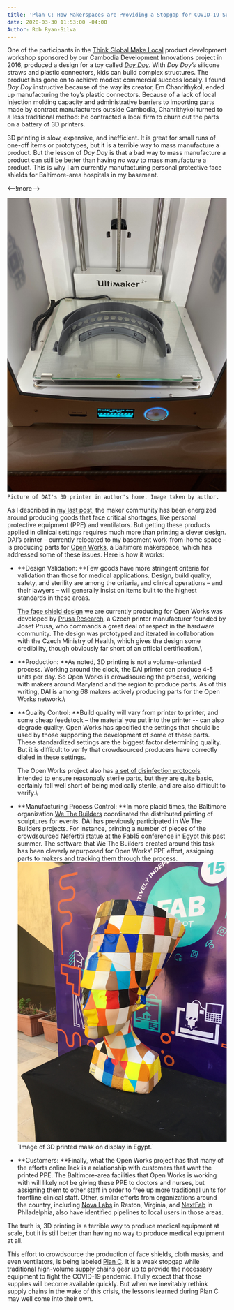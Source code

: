 ```yaml
---
title: 'Plan C: How Makerspaces are Providing a Stopgap for COVID-19 Supply Shortages'
date: 2020-03-30 11:53:00 -04:00
Author: Rob Ryan-Silva
---
```


One of the participants in the [Think Global Make Local](https://www.development-innovations.org/success-stories/think-global-make-local-3d-printing-propels-young-cambodians-future/) product development workshop sponsored by our Cambodia Development Innovations project in 2016, produced a design for a toy called *[Doy Doy](https://www.facebook.com/Doydoycompany/)*. With *Doy Doy’s* silicone straws and plastic connectors, kids can build complex structures. The product has gone on to achieve modest commercial success locally. I found *Doy Doy* instructive because of the way its creator, Em Chanrithykol, ended up manufacturing the toy’s plastic connectors. Because of a lack of local injection molding capacity and administrative barriers to importing parts made by contract manufacturers outside Cambodia, Chanrithykol turned to a less traditional method: he contracted a local firm to churn out the parts on a battery of 3D printers.

3D printing is slow, expensive, and inefficient. It is great for small runs of one-off items or prototypes, but it is a terrible way to mass manufacture a product. But the lesson of *Doy Doy* is that a bad way to mass manufacture a product can still be better than having *no* way to mass manufacture a product. This is why I am currently manufacturing personal protective face shields for Baltimore-area hospitals in my basement.

<--!more-->

![DAI 3D printer.jpg](/uploads/DAI%203D%20printer.jpg)`Picture of DAI's 3D printer in author's home. Image taken by author.`

As I described in [my last post](https://dai-global-digital.com/COVID-looking-for-the-helpers-in-the-hardware-community.html), the maker community has been energized around producing goods that face critical shortages, like personal protective equipment (PPE) and ventilators. But getting these products applied in clinical settings requires much more than printing a clever design. DAI’s printer – currently relocated to my basement work-from-home space – is producing parts for [Open Works](https://www.openworksbmore.org/), a Baltimore makerspace, which has addressed some of these issues. Here is how it works:

* **Design Validation: **Few goods have more stringent criteria for validation than those for medical applications. Design, build quality, safety, and sterility are among the criteria, and clinical operations – and their lawyers – will generally insist on items built to the highest standards in these areas.

  [The face shield design](https://www.prusaprinters.org/prints/25857-prusa-protective-face-shield-rc3) we are currently producing for Open Works was developed by [Prusa Research](https://www.prusa3d.com/), a Czech printer manufacturer founded by Josef Prusa, who commands a great deal of respect in the hardware community. The design was prototyped and iterated in collaboration with the Czech Ministry of Health, which gives the design some credibility, though obviously far short of an official certification.\

* **Production: **As noted, 3D printing is not a volume-oriented process. Working around the clock, the DAI printer can produce 4-5 units per day. So Open Works is crowdsourcing the process, working with makers around Maryland and the region to produce parts. As of this writing, DAI is among 68 makers actively producing parts for the Open Works network.\

* **Quality Control: **Build quality will vary from printer to printer, and some cheap feedstock – the material you put into the printer -- can also degrade quality. Open Works has specified the settings that should be used by those supporting the development of some of these parts. These standardized settings are the biggest factor determining quality. But it is difficult to verify that crowdsourced producers have correctly dialed in these settings.

  The Open Works project also has [a set of disinfection protocols](https://drive.google.com/file/d/1Dh0AOz_qGxefhJkCVkIbqK5fGdwxstkt/view) intended to ensure reasonably sterile parts, but they are quite basic, certainly fall well short of being medically sterile, and are also difficult to verify.\

* **Manufacturing Process Control: **In more placid times, the Baltimore organization [We The Builders](https://www.wethebuilders.com/) coordinated the distributed printing of sculptures for events. DAI has previously participated in We The Builders projects. For instance, printing a number of pieces of the crowdsourced Nefertiti statue at the Fab15 conference in Egypt this past summer. The software that We The Builders created around this task has been cleverly repurposed for Open Works’ PPE effort, assigning parts to makers and tracking them through the process.![3Dprinted mask.jpg](/uploads/3Dprinted%20mask.jpg)\`Image of 3D printed mask on display in Egypt.`

* **Customers: **Finally, what the Open Works project has that many of the efforts online lack is a relationship with customers that want the printed PPE. The Baltimore-area facilities that Open Works is working with will likely not be giving these PPE to doctors and nurses, but assigning them to other staff in order to free up more traditional units for frontline clinical staff. Other, similar efforts from organizations around the country, including [Nova Labs](https://www.nova-labs.org/) in Reston, Virginia, and [NextFab](https://nextfab.com/) in Philadelphia, also have identified pipelines to local users in those areas.

The truth is, 3D printing is a terrible way to produce medical equipment at scale, but it is still better than having no way to produce medical equipment at all.

This effort to crowdsource the production of face shields, cloth masks, and even ventilators, is being labeled [Plan C](https://makezine.com/2020/03/22/whats-plan-c-for-covid-19/). It is a weak stopgap while traditional high-volume supply chains gear up to provide the necessary equipment to fight the COVID-19 pandemic. I fully expect that those supplies will become available quickly. But when we inevitably rethink supply chains in the wake of this crisis, the lessons learned during Plan C may well come into their own.